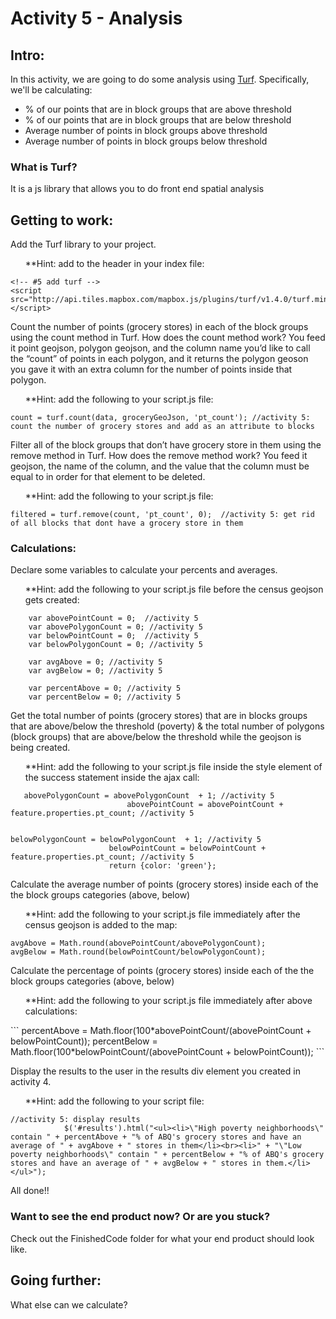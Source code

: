 <h1>Activity 5 - Analysis</h1>

<h2>Intro:</h2>
In this activity, we are going to do some analysis using <a href="http://turfjs.org/">Turf</a>.  Specifically, we'll be calculating:

<ul>
<li>% of our points that are in block groups that are above threshold
<li>% of our points that are in block groups that are below threshold
<li>Average number of points in block groups above threshold
<li>Average number of points in block groups below threshold
</ul>

<h3>What is Turf?</h3>
It is a js library that allows you to do front end spatial analysis

<h2>Getting to work:</h2>

Add the Turf library to your project.
<ul>**Hint: add to the header in your index file:</ul>

```
<!-- #5 add turf -->
<script src="http://api.tiles.mapbox.com/mapbox.js/plugins/turf/v1.4.0/turf.min.js"></script>
```

Count the number of points (grocery stores) in each of the block groups using the count method in Turf.  How does the count method work? You feed it point geojson, polygon geojson, and the column name you’d like to call the “count” of points in each polygon, and it returns the polygon geoson you gave it with an extra column for the number of points inside that polygon.


<ul>**Hint: add the following to your script.js file:</ul>

```
count = turf.count(data, groceryGeoJson, 'pt_count'); //activity 5: count the number of grocery stores and add as an attribute to blocks
```

Filter all of the block groups that don’t have grocery store in them using the remove method in Turf.  How does the remove method work?  You feed it geojson, the name of the column, and the value that the column must be equal to in order for that element to be deleted.

<ul>**Hint: add the following to your script.js file:</ul>

```
filtered = turf.remove(count, 'pt_count', 0);  //activity 5: get rid of all blocks that dont have a grocery store in them
```

<h3>Calculations:</h3>

Declare some variables to calculate your percents and averages.

<ul>**Hint: add the following to your script.js file before the census geojson gets created:</ul>

```
	var abovePointCount = 0;  //activity 5
	var abovePolygonCount = 0; //activity 5
	var belowPointCount = 0;  //activity 5
	var belowPolygonCount = 0; //activity 5

	var avgAbove = 0; //activity 5
	var avgBelow = 0; //activity 5

	var percentAbove = 0; //activity 5
	var percentBelow = 0; //activity 5
```

Get the total number of points (grocery stores) that are in blocks groups that are above/below the threshold (poverty) & the total number of polygons (block groups) that are above/below the threshold while the geojson is being created.


<ul>**Hint: add the following to your script.js file inside the style element of the success statement inside the ajax call:</ul>

```
   abovePolygonCount = abovePolygonCount  + 1; //activity 5
                          abovePointCount = abovePointCount + feature.properties.pt_count; //activity 5


belowPolygonCount = belowPolygonCount  + 1; //activity 5
                      belowPointCount = belowPointCount + feature.properties.pt_count; //activity 5
                      return {color: 'green'};

```

Calculate the average number of points (grocery stores) inside each of the the block groups categories (above, below)

<ul>**Hint: add the following to your script.js file immediately after the census geojson is added to the map:</ul>

```
avgAbove = Math.round(abovePointCount/abovePolygonCount);
avgBelow = Math.round(belowPointCount/belowPolygonCount);
```

Calculate the percentage of points (grocery stores) inside each of the the block groups categories (above, below)

<ul>**Hint: add the following to your script.js file immediately after above calculations:</ul>
```
percentAbove = Math.floor(100*abovePointCount/(abovePointCount + belowPointCount));
            percentBelow = Math.floor(100*belowPointCount/(abovePointCount + belowPointCount));
```

Display the results to the user in the results div element you created in activity 4.

<ul>**Hint: add the following to your script file:</ul>

```
//activity 5: display results
	      	$('#results').html("<ul><li>\"High poverty neighborhoods\" contain " + percentAbove + "% of ABQ's grocery stores and have an average of " + avgAbove + " stores in them</li><br><li>" + "\"Low poverty neighborhoods\" contain " + percentBelow + "% of ABQ's grocery stores and have an average of " + avgBelow + " stores in them.</li></ul>");

```


All done!!

<h3>Want to see the end product now?  Or are you stuck? </h3> Check out the FinishedCode folder for what your end product should look like.

<h2>Going further:</h2>
What else can we calculate?

